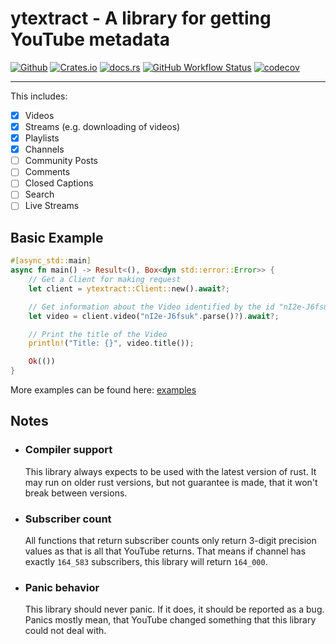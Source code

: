 # ytextract - A library for getting YouTube metadata

[![Github](https://img.shields.io/badge/github-ATiltedTree/ytextract-8da0cb?style=for-the-badge&labelColor=555555&logo=github)](https://github.com/ATiltedTree/ytextract)
[![Crates.io](https://img.shields.io/crates/v/ytextract?style=for-the-badge&logo=rust)](https://crates.io/crates/ytextract)
[![docs.rs](https://img.shields.io/docsrs/ytextract?color=teal&style=for-the-badge)](https://docs.rs/ytextract)
[![GitHub Workflow Status](https://img.shields.io/github/workflow/status/ATiltedTree/ytextract/Test?style=for-the-badge)](https://github.com/ATiltedTree/ytextract/actions/workflows/test.yml)
[![codecov](https://codecov.io/gh/ATiltedTree/ytextract/branch/main/graph/badge.svg?token=6CFXYPTNV7)](https://codecov.io/gh/ATiltedTree/ytextract)

---

This includes:

- [x] Videos
- [x] Streams (e.g. downloading of videos)
- [x] Playlists
- [x] Channels
- [ ] Community Posts
- [ ] Comments
- [ ] Closed Captions
- [ ] Search
- [ ] Live Streams

## Basic Example

```rust
#[async_std::main]
async fn main() -> Result<(), Box<dyn std::error::Error>> {
    // Get a Client for making request
    let client = ytextract::Client::new().await?;

    // Get information about the Video identified by the id "nI2e-J6fsuk".
    let video = client.video("nI2e-J6fsuk".parse()?).await?;

    // Print the title of the Video
    println!("Title: {}", video.title());

    Ok(())
}
```

More examples can be found here: [examples](https://github.com/ATiltedTree/ytextract/tree/main/examples)

## Notes

- ### Compiler support

    This library always expects to be used with the latest version of rust. It
    may run on older rust versions, but not guarantee is made, that it won't
    break between versions.

- ### Subscriber count

    All functions that return subscriber counts only return 3-digit precision
    values as that is all that YouTube returns. That means if channel has
    exactly `164_583` subscribers, this library will return `164_000`.

- ### Panic behavior

    This library should never panic. If it does, it should be reported as a
    bug. Panics mostly mean, that YouTube changed something that this library
    could not deal with.
